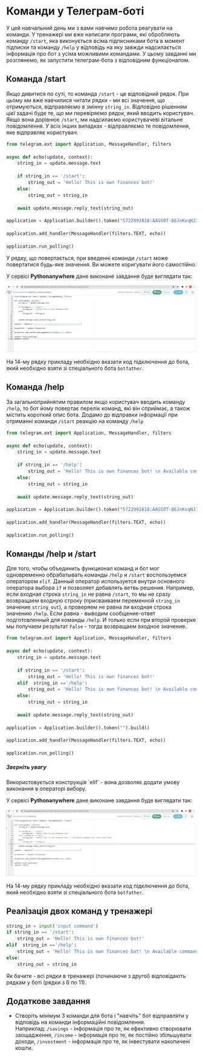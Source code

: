 # Команди у Телеграм-боті
У цей навчальний день ми з вами навчимо робота реагувати на команди.
У тренажері ми вже написали програми, які обробляють команду `/start`, яка виконується всіма підписниками бота в момент підписки та команду `/help` у відповідь на яку завжди надсилається інформація про бот з усіма можливими командами.
У цьому завданні ми розглянемо, як запустити телеграм-бота з відповідним функціоналом.
## Команда /start
Якщо дивитися по суті, то команда `/start` - це відповідний рядок. При цьому ми вже навчилися читати рядки - ми всі значення, що отримуються, відправляємо в змінну `string_in`.
Відповідно рішенням цієї задачі буде те, що ми перевіряємо рядок, який вводить користувач. Якщо вона дорівнює `/start`, ми надсилаємо користувачеві вітальне повідомлення. У всіх інших випадках - відправляємо те повідомлення, яке відправляє користувач.
```py
from telegram.ext import Application, MessageHandler, filters

async def echo(update, context):
    string_in = update.message.text

    if string_in == '/start':
        string_out = 'Hello! This is own finances bot!'
    else:
        string_out = string_in

    await update.message.reply_text(string_out)

application = Application.builder().token("5722992818:AAGS0T-86JnKxqNJIqyebiHYPOzkWn5k5rM").build()

application.add_handler(MessageHandler(filters.TEXT, echo))

application.run_polling()
```

У рядку, що повертається, при введенні команди `/start` може повертатися будь-яке значення. Ви можете коригувати його самостійно.
  
У сервісі **Pythonanywhere** дане виконане завдання буде виглядати так:

<img src = "./img/step02_01.jpg">  

На 14-му рядку прикладу необхідно вказати код підключення до бота, який необхідно взяти зі спеціального бота `botfather`.

## Команда /help
За загальноприйнятим правилом якщо користувач вводить команду `/help`, то бот йому повертає перелік команд, які він сприймає, а також містить короткий опис бота.
Додамо до відправки інформації при отриманні команди `/start` реакцію на команду `/help`

```py
from telegram.ext import Application, MessageHandler, filters

async def echo(update, context):
    string_in = update.message.text

    if string_in == '/help':
        string_out = 'Hello! This is own finances bot! \n Аvailable commands are /start and /help'
    else:
        string_out = string_in

    await update.message.reply_text(string_out)

application = Application.builder().token("5722992818:AAGS0T-86JnKxqNJIqyebiHYPOzkWn5k5rM").build()

application.add_handler(MessageHandler(filters.TEXT, echo))

application.run_polling()
```
## Команды /help и /start
Для того, чтобы объединить функционал команд и бот мог одновременно обрабатывать команды `/help` и `/start` воспользуемся оператором `elif`. Данный оператор используется внутри основного оператора выбора `if` и позволяет добавлять ветвь решения. Например, если входная строка `string_in` не равна `/start`, то мы не сразу возвращаем входную строку (присваиваем переменной `string_in` значение `string_out`), а проверяем не равна ли входная строка значению `/help`. Если равна - выводим сообщение-ответ подготовленный для команды `/help`. И только если при второй проверке мы получаем результат `False` - тогда возвращаем входное значение.

```py
from telegram.ext import Application, MessageHandler, filters

async def echo(update, context):
    string_in = update.message.text

    if string_in == '/start':
        string_out = 'Hello! This is own finances bot!'
    elif  string_in =='/help':
        string_out = 'Hello! This is own finances bot! \n Аvailable commands are /start and /help'
    else:
        string_out = string_in

    await update.message.reply_text(string_out)

application = Application.builder().token("").build()

application.add_handler(MessageHandler(filters.TEXT, echo))

application.run_polling()

```

<div class="attention">
<h5>Зверніть увагу</h5>
<p>Використовується конструкція `elif` - вона дозволяє додати умову виконання в операторі вибору.</p>
</div>
  
  
У сервісі **Pythonanywhere** дане виконане завдання буде виглядати так:  

<img src = "./img/step02_02.jpg">  

На 14-му рядку прикладу необхідно вказати код підключення до бота, який необхідно взяти зі спеціального бота `botfather`.

## Реалізація двох команд у тренажері
```py
string_in = input('input command')
if string_in == '/start':
    string_out = 'Hello! This is own finances bot!'
elif  string_in =='/help':
    string_out = 'Hello! This is own finances bot! \n Аvailable commands are /start and /help'
else:
    string_out = string_in
```

Як бачите - всі рядки в тренажері (починаючи з другої) відповідають рядкам у боті (рядки з 6 по 11).


## Додаткове завдання
* Створіть мінімум 3 команди для бота і "навчіть" бот відправляти у відповідь на команди інформаційні повідомлення.  
Наприклад: `/savings` - інформація про те, як ефективно створювати заощадження, `/income` - інформація про те, як постійно збільшувати доходи, `/investment` - інформація про те, як інвестувати накопичені кошти.